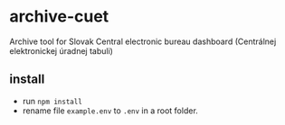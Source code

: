 # archive-cuet

Archive tool for Slovak Central electronic bureau dashboard (Centrálnej elektronickej úradnej tabuli)

## install

-   run `npm install`
-   rename file `example.env` to `.env` in a root folder.
